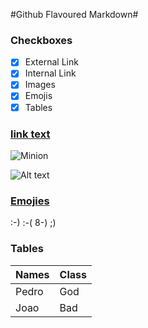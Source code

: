 #Github Flavoured Markdown#

### Checkboxes

- [x] External Link
- [x] Internal Link
- [x] Images
- [x] Emojis
- [x] Tables

### [link text](images/logo.png)

![Minion](https://octodex.github.com/images/minion.png)

![Alt text][id]

[id]: https://octodex.github.com/images/dojocat.jpg  "The cat"

### [Emojies](https://github.com/markdown-it/markdown-it-emoji)
:-) :-( 8-) ;)

### Tables

| Names  | Class       |
| ------ | ----------- |
| Pedro  | God         |
| Joao   | Bad         |
